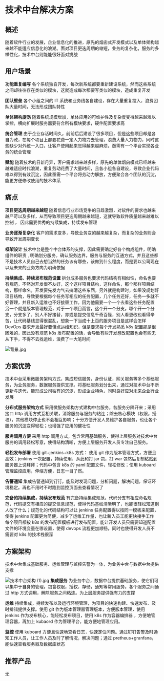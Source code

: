 # 技术中台解决方案

## 概述

随着软件行业的发展，企业信息化的推进，原先的烟囱式开发模式以及单体架构越来越不能适应信息化的浪潮。面对项目更迭周期的缩短，业务的复杂化，服务的多样性化，技术中台则能能很好面对挑战

## 用户场景

**功能重复编写**
各个系统独自开发，每次新系统都要重新建设系统，然而这些系统之间却往往存在类似的模块，这就造成每次都要写类似的模块，造成重复开发

**团队壁垒**
各个小组之间的 IT 系统和业务线各自建设，存在大量重复投入，浪费团队大量时间，无法形成团队特性

**单体架构旋涡**
随着系统规模增加，单体应用的可维护性及复杂度变得越来越难以掌控，横向扩展时服务器要符合所有模块要求，硬件配置要求高

**统合管理**
由于企业存活时间久，前前后后建设了很多项目，但是这些项目却是各自为政，在每个项目上都要花费一定人力物力去管理，浪费大量人力物力，同时这些缺少对外统一入口，让客户使用起来觉得越来越麻烦，亟需有一个平台实现各业务的统合管理

**赋能**
随着技术的日新月异，客户需求越来越多样，原先的单体烟囱模式已经越来越难适应时代浪潮，重复劳动花费了大量时间，且各小组各自建设，导致企业代码难以得到有效沉淀，因此亟需一个平台将劳动力解放，方便聚合各个团队的沉淀，能更方便修改使用的技术体系

## 痛点

**项目更迭周期越来越短**
随着信息行业市场竞争的日趋激烈，对软件的要求也越来越严苛以及多样，从而导致项目更迭周期越来越短，这就导致软件质量越来越难以控制 ， 因此需要优秀的持续集成，持续发布管理

**业务逐渐复杂化**
客户的需求变多，导致业务变的越来越复杂，而复杂的业务则会导致开发周期变长

**框架设计**
技术中台是整个中台体系的支撑，因此需要确定好各个构成组件，明确组件的职责 , 明确划分服务，确认服务边界，服务与服务的互通方式，并且这些都不是技术人员自己去想当然的任务该有哪些，该做到什么程度，而是要以公司现在以及未来的业务方向为明确依据

**持续集成、持续发布规范设置**
拆分成多服务也要求代码结构有相似性，命名也要有规范，不然对开发很不友好，这个这样项目结构，这样命名，那个那样项目结构，那样命名，开发要先发力气去搞清这些东西，另外就是构建时，如果没规划好项目结构，导致要根据每个任务写相应的任务配置，几个任务还好，任务一多就不好管理，并且新入运维也不好接替工作，因为他需要一个一个去看这些任务配置
另一个就是版本管理规范，对于一个项目而言，这个开一个分支，哪个开一个分支，分支多了，别人不好接替，亦或是提交信息千奇百怪，别人看更改也看得辛苦，让代码基线显得很混乱，想象一下当成十上百的服务项目是这样会怎样
DevOps 要求开发最好要懂点运维知识，但是要求每个开发熟悉 k8s 配置那是很困难的，因此没有规范 k8s 发布配置的话，会导致有些开发想改配置也会有些无从下手，不得不去找运维，浪费了一大笔时间

![背景.jpg](https://cdn.nlark.com/yuque/0/2022/jpeg/21644443/1653986436067-43acaccf-3fab-4d56-aea7-2da5a06c305d.jpeg#clientId=u579bb97b-a25a-4&crop=0&crop=0&crop=1&crop=1&from=ui&id=aRmzq&name=%E8%83%8C%E6%99%AF.jpg&originHeight=970&originWidth=1284&originalType=binary&ratio=1&rotation=0&showTitle=false&size=80376&status=done&style=none&taskId=uf1b89c7d-8795-42e6-8ed9-da6d3e15bf6&title=)

## 方案优势

技术中台采用微服务架构方式，集成短信服务，身份认证，网关服务等多个基础服务，为业务服务，数据服务提供支撑。将基础服务划分出来，通过对技术中台不断更新与迭代，能形成公司独有的沉淀，形成企业特色，同时良好应对未来企业行业发展

**分布式服务架构方式**
采用微服务架构方式建构中台服务，各服务分隔开来；采用接口 http 调用方式互相关联，消除服务与服务的粘连；除去核心模块（权限，授权），其他模块停止也不会相互影响；十分方便开发人员维护各自服务，也让各个服务的沉淀变得轻松；也增强了应用的健壮性

**服务调用方便**
采用 http 调用方式，包含常用基础服务，使得上层服务对技术中台服务的调用轻松写意，使得结构清晰，方便上层服务开发人员专注自己服务。

**轻松发布部署**
使用 git+jenkins+k8s 方式： 使用 git 作为版本管理方式，方便且高效；jenkins 一次配置，持续使用，从此和打 jar 包，打 war 包然后复制粘贴到服务器上说拜拜；代码中包含 k8s 的 yaml 配置文件，轻松修改；使用 kuboard 管理监控应用，伸缩方便，日志一目了然。

**告警通知**
集成告警通知到钉钉，能及时发现问题，分析问题，解决问题，保证环境稳定。再也不用时不时跑到监控页面去查看情况了

**完备的持续集成，持续发布规范**
有完备持续集成规范，代码分支有相应命名规范，代码提交有相应的提交信息规范，使得代码基线清晰明了，也能很轻松知道别人改了什么；规范化的代码结构可以让 jenkins 任务配置得以按同一模板来配置，使得 jenkins 配置更为简便，减少了运维工作量，也让新入员工能更快接手工作
每个项目都按 k8s 的发布配置模板进行发布配置，能让开发人员只需要知道配置文件的环境变量在哪设置，使得 devops 流程更加顺畅，同时也使得开发人员不需要对 k8s 的技术栈很深

## 方案架构

技术中台集成基础服务、运维管理与监控告警为一体，为业务中台与数据中台提供支撑

![技术中台架构 (1).jpg](https://cdn.nlark.com/yuque/0/2022/jpeg/21644443/1653990593077-c22d77c3-39f7-4929-8949-e463930d6463.jpeg#clientId=u66709fee-2022-4&crop=0&crop=0&crop=1&crop=1&from=ui&id=u035736be&name=%E6%8A%80%E6%9C%AF%E4%B8%AD%E5%8F%B0%E6%9E%B6%E6%9E%84%20%281%29.jpg&originHeight=778&originWidth=1692&originalType=binary&ratio=1&rotation=0&showTitle=false&size=118660&status=done&style=none&taskId=u130b6473-c600-4fae-82ca-4ecf39d90cb&title=)
**集成服务**
为业务中台，数据中台提供基础服务，使它们可以集中于自身的管理，包含权限，授权，存储，通知等常用服务，各个服务之间通过 http 方式调用，解除服务之间粘连。为上层服务提供强有力的支撑

**运维**
持续集成，持续发布以及运行环境管理，为项目的快速构建、快速发布、及时排错提供支撑。使用 git 作为版本管理器管理版本，方便版本管理，使用 jenkins 作为发布核心，能轻松发布项目，使用 k8s 作为容器编排器 ，方便地管理容器，再加上 kubaord 作为管理平台，能方便地管理应用。

**监控**
使用 kuboard 方便且快速地查看日志，快速定位问题。通过钉钉告警及时通知工作人员，让工作人员及时了解情况，解决问题；通过 pretheus+granfana， 能快速查看服务器及数据库状态

## 推荐产品

无

